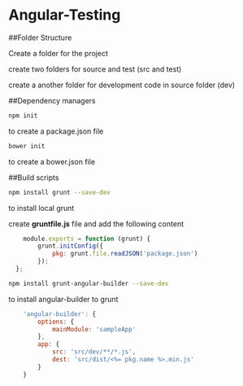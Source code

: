 # Angular-Testing

##Folder Structure

Create a folder for the project

create two folders for source and test (src and test)

create a another folder for development code in source folder (dev)




##Dependency managers
```bash
npm init
```
to create a package.json file
```bash
bower init
```
to create a bower.json file



##Build scripts
```bash
npm install grunt --save-dev
```
to install local grunt

create <b>gruntfile.js</b> file and add the following content

```javascript
	module.exports = function (grunt) {
		grunt.initConfig({
			pkg: grunt.file.readJSON('package.json')
		});
  };
```
```bash
npm install grunt-angular-builder --save-dev
```
to install angular-builder to grunt

```javascript
	'angular-builder': {
		options: {
			mainModule: 'sampleApp'
		},
		app: {
			src: 'src/dev/**/*.js',
			dest: 'src/dist/<%= pkg.name %>.min.js'
		}
	}
```
